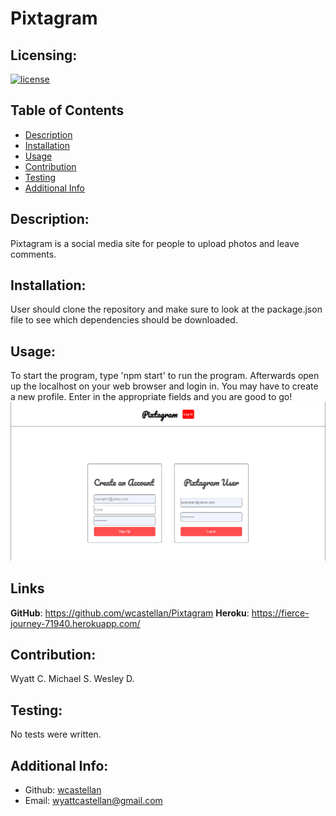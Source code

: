 # Pixtagram

  ## Licensing:
  [![license](https://img.shields.io/badge/license-MIT-green)](https://shields.io)

  ## Table of Contents
  - [Description](#description)
  - [Installation](#installation)
  - [Usage](#usage)
  - [Contribution](#contribution)
  - [Testing](#testing)
  - [Additional Info](#additional-info)

  ## Description:
  Pixtagram is a social media site for people to upload photos and leave comments.  

  ## Installation:
  User should clone the repository and make sure to look at the package.json file to see which dependencies should be downloaded.

  ## Usage:
  To start the program, type 'npm start' to run the program.  Afterwards open up the localhost on your web browser and login in.  You may have to create a new profile.  Enter in the appropriate fields and you are good to go!
  <br><img src="./public/images/Capture.PNG">

  ## Links
  **GitHub**: https://github.com/wcastellan/Pixtagram
  **Heroku**: https://fierce-journey-71940.herokuapp.com/

  ## Contribution:
  Wyatt C. Michael S. Wesley D.

  ## Testing:
  No tests were written.

  ## Additional Info:
  - Github: [wcastellan](https://github.com/wcastellan)
  - Email: wyattcastellan@gmail.com 